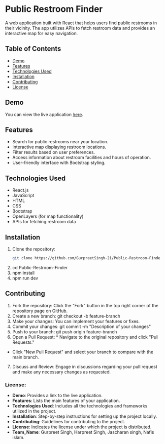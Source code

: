 # Public Restroom Finder

A web application built with React that helps users find public restrooms in their vicinity. The app utilizes APIs to fetch restroom data and provides an interactive map for easy navigation.

## Table of Contents

- [Demo](#demo)
- [Features](#features)
- [Technologies Used](#technologies-used)
- [Installation](#installation)
- [Contributing](#contributing)
- [License](#license)

## Demo

You can view the live application [here](https://gurpreetsingh-21.github.io/Public-Restroom-Finder/).

## Features

- Search for public restrooms near your location.
- Interactive map displaying restroom locations.
- Filter results based on user preferences.
- Access information about restroom facilities and hours of operation.
- User-friendly interface with Bootstrap styling.

## Technologies Used

- React.js
- JavaScript
- HTML
- CSS
- Bootstrap
- OpenLayers (for map functionality)
- APIs for fetching restroom data

## Installation

1. Clone the repository:
   ```bash
   git clone https://github.com/GurpreetSingh-21/Public-Restroom-Finder.git
2. cd Public-Restroom-Finder
3. npm install
4. npm run dev

## Contributing
1. Fork the repository: Click the "Fork" button in the top right corner of the repository page on GitHub.
2. Create a new branch: git checkout -b feature-branch
3. Make your changes: You can implement your features or fixes.
4. Commit your changes: git commit -m "Description of your changes"
5. Push to your branch: git push origin feature-branch
6. Open a Pull Request: * Navigate to the original repository and click "Pull Requests."
* Click "New Pull Request" and select your branch to compare with the main branch.
7. Discuss and Review: Engage in discussions regarding your pull request and make any necessary changes as requested.


### License:
- **Demo**: Provides a link to the live application.
- **Features**: Lists the main features of your application.
- **Technologies Used**: Includes all the technologies and frameworks utilized in the project.
- **Installation**: Step-by-step instructions for setting up the project locally.
- **Contributing**: Guidelines for contributing to the project.
- **License**: Indicates the license under which the project is distributed.
- **Team_Name**: Gurpreet Singh, Harpreet Singh, Jascharan singh, Nafis islam.
